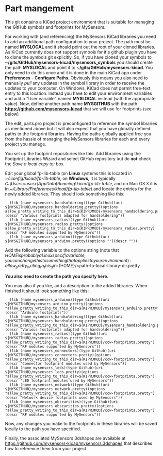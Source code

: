 # Part mangement
This git contains a KiCad project environment that is suitable for managing the GitHub symbols and footprints for MySensors.

For working with (and referencing) the MySensors KiCad libraries you need to add an additional path configuration
to your project. The path must be named **MYSLOCAL** and it should point out the root of your cloned libraries.
As KiCad currently does not support symbols for it's github plugin you have to clone the symbols git explicitly.
So, if you have cloned your symbols to **~/gits/GitHub/mysensors-kicad/mysensors_symbols** you should create the path
**MYSLOCAL** and point it to **~/gits/GitHub/mysensors-kicad**. You only need to do this once and it is done in the main
KiCad app under **Preferences** - **Configure Paths**. Obviously this means you also need to manually *pull* any
updates in the symbol library in order to receive the updates to your computer.
On Windows, KiCad does not permit free-text entry to this location. Instead you have to edit your environment variables
and add a "User variable" named **MYSLOCAL** instead (with the appropriate value).  Now, define another path name 
**MYSGITHUB** with the path **https://github.com/mysensors-kicad** that we will use for footprints (see below)

The edit_parts.pro project is preconfigured to reference the symbol libraries as mentioned above but it will also
expect that you have globally defined paths to the footprint libraries. Having the paths globally applied free you
from the hassle of managing the MySensors libraries for each and every project you manage.

You set up the footprint repositories like this:
Add libraries using the Footprint Libraries Wizard and select GitHub repository but do **not** check the
*Save a local copy to:* box.

Edit your global fp-lib-table (on **Linux** systems this is located in *~/.config/kicad/fp-lib-table*, on **Windows**,
it is typically *C:\Users\<user>\AppData\Roaming\kicad\fp-lib-table*, and on Mac OS X it is in 
*~/Library/Preferences/kicad/fp-lib-table*) and locate the entries for the newly added libraries. 
They should look something like this:

```
  (lib (name mysensors_handsoldering)(type Github)(uri ${MYSGITHUB}/mysensors_handsoldering.pretty)(options allow_pretty_writing_to_this_dir=${KIPRJMOD}/mysensors_handsoldering.pretty)(descr "Various footprints adapted for handsoldering"))
  (lib (name mysensors_radios)(type Github)(uri ${MYSGITHUB}/mysensors_radios.pretty)(options allow_pretty_writing_to_this_dir=${KIPRJMOD}/mysensors_radios.pretty)(descr "RF modules supported by MySensors"))
  (lib (name mysensors_arduino)(type Github)(uri ${MYSGITHUB}/mysensors_arduino.pretty)(options "")(descr ""))
```
Add the following variable to the options string (note that ${HOME} is probably a Linux specific variable, you can change this to something that applies to your environment):
allow_pretty_writing_to_this_dir=${HOME}/<path-to-local-library-dir.pretty

**You also need to create the path you specify here.**

You may also if you like, add a description to the added libraries. When finished it should look something like this:
```
  (lib (name mysensors_arduino)(type Github)(uri ${MYSGITHUB}mysensors_arduino.pretty)(options "allow_pretty_writing_to_this_dir=${KIPRJMOD}/mysensors_arduino.pretty")(descr "Arduino footprints"))
  (lib (name mysensors_handsoldering)(type Github)(uri ${MYSGITHUB}/mysensors_handsoldering.pretty)(options "allow_pretty_writing_to_this_dir=${KIPRJMOD}/mysensors_handsoldering.pretty")(descr "Various footprints adapted for handsoldering"))
  (lib (name mysensors_radios)(type Github)(uri ${MYSGITHUB}/mysensors_radios.pretty)(options "allow_pretty_writing_to_this_dir=${KIPRJMOD}/cow-footprints.pretty")(descr "RF modules supported by MySensors"))
  (lib (name mysensors_connectors)(type Github)(uri ${MYSGITHUB}/mysensors_connectors.pretty)(options "allow_pretty_writing_to_this_dir=${KIPRJMOD}/cow-footprints.pretty")(descr "Connector footprint modules used by MySensors"))
  (lib (name mysensors_leds)(type Github)(uri ${MYSGITHUB}/mysensors_leds.pretty)(options "allow_pretty_writing_to_this_dir=${KIPRJMOD}/cow-footprints.pretty")(descr "LED footprint modules used by MySensors"))
  (lib (name mysensors_network)(type Github)(uri ${MYSGITHUB}/mysensors_network.pretty)(options "allow_pretty_writing_to_this_dir=${KIPRJMOD}/cow-footprints.pretty")(descr "Network device footprints used by MySensors"))
  (lib (name mysensors_obscurities)(type Github)(uri ${MYSGITHUB}/mysensors_obscurities.pretty)(options "allow_pretty_writing_to_this_dir=${KIPRJMOD}/cow-footprints.pretty")(descr "RF modules supported by MySensors"))
```

Now, any changes you make to the footprints in these libraries will be saved locally to the path you have specified.

Finally, the associated MySensors 3dshapes are available at https://github.com/mysensors-kicad/mysensors.3dshapes that describes how to reference them from your project.
